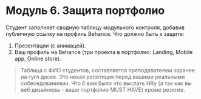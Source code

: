 # Модуль 6. Защита портфолио
Студент заполняет сводную таблицу модульного контроля, добавив публичную ссылку на профиль Behance.
Что должно быть к защите:
1. Презентации (с анимацей).
2. Ваш профиль на Behance (три проекта в портфолио: Landing, Mobile app, Online store).

> Таблица с ФИО студентов, составляется преподавателем заранее на гугл диске.
Это некая репетиция перед вашими реальными собеседованиями.
Что б вам было что выслать HRу (а так как вы веб дизайнеры - ваше портфолио MUST HAVE) кроме резюме.
